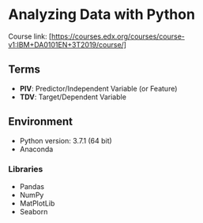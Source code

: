# Analyzing Data with Python

Course link: [https://courses.edx.org/courses/course-v1:IBM+DA0101EN+3T2019/course/]

## Terms

- **PIV**: Predictor/Independent Variable (or Feature)
- **TDV**: Target/Dependent Variable

## Environment

-   Python version: 3.7.1 (64 bit)
-   Anaconda

### Libraries

-   Pandas
-   NumPy
-   MatPlotLib
-   Seaborn
